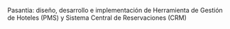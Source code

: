 Pasantia: diseño, desarrollo e implementación de Herramienta de Gestión de Hoteles (PMS) y Sistema Central de Reservaciones (CRM)